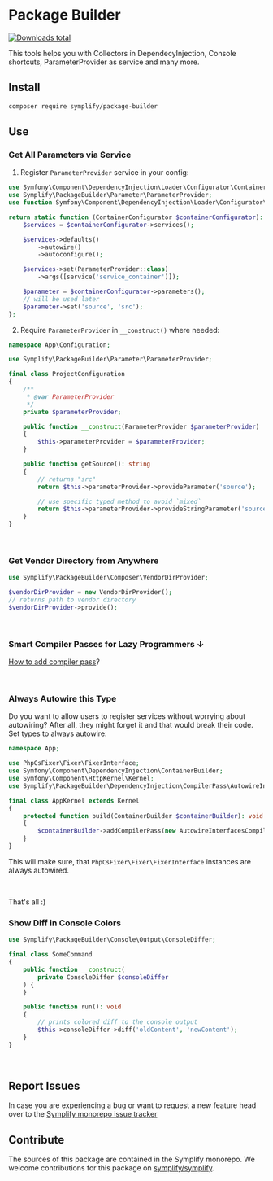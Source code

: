 # Package Builder

[![Downloads total](https://img.shields.io/packagist/dt/symplify/package-builder.svg?style=flat-square)](https://packagist.org/packages/symplify/package-builder/stats)

This tools helps you with Collectors in DependecyInjection, Console shortcuts, ParameterProvider as service and many more.

## Install

```bash
composer require symplify/package-builder
```

## Use

### Get All Parameters via Service

1. Register `ParameterProvider` service in your config:

```php
use Symfony\Component\DependencyInjection\Loader\Configurator\ContainerConfigurator;
use Symplify\PackageBuilder\Parameter\ParameterProvider;
use function Symfony\Component\DependencyInjection\Loader\Configurator\service;

return static function (ContainerConfigurator $containerConfigurator): void {
    $services = $containerConfigurator->services();

    $services->defaults()
        ->autowire()
        ->autoconfigure();

    $services->set(ParameterProvider::class)
        ->args([service('service_container')]);

    $parameter = $containerConfigurator->parameters();
    // will be used later
    $parameter->set('source', 'src');
};
```

2. Require `ParameterProvider` in `__construct()` where needed:

```php
namespace App\Configuration;

use Symplify\PackageBuilder\Parameter\ParameterProvider;

final class ProjectConfiguration
{
    /**
     * @var ParameterProvider
     */
    private $parameterProvider;

    public function __construct(ParameterProvider $parameterProvider)
    {
        $this->parameterProvider = $parameterProvider;
    }

    public function getSource(): string
    {
        // returns "src"
        return $this->parameterProvider->provideParameter('source');

        // use specific typed method to avoid `mixed`
        return $this->parameterProvider->provideStringParameter('source');
    }
}
```

<br>

### Get Vendor Directory from Anywhere

```php
use Symplify\PackageBuilder\Composer\VendorDirProvider;

$vendorDirProvider = new VendorDirProvider();
// returns path to vendor directory
$vendorDirProvider->provide();
```

<br>

### Smart Compiler Passes for Lazy Programmers ↓

[How to add compiler pass](https://symfony.com/doc/current/service_container/compiler_passes.html#working-with-compiler-passes-in-bundles)?

<br>

### Always Autowire this Type

Do you want to allow users to register services without worrying about autowiring? After all, they might forget it and that would break their code. Set types to always autowire:

```php
namespace App;

use PhpCsFixer\Fixer\FixerInterface;
use Symfony\Component\DependencyInjection\ContainerBuilder;
use Symfony\Component\HttpKernel\Kernel;
use Symplify\PackageBuilder\DependencyInjection\CompilerPass\AutowireInterfacesCompilerPass;

final class AppKernel extends Kernel
{
    protected function build(ContainerBuilder $containerBuilder): void
    {
        $containerBuilder->addCompilerPass(new AutowireInterfacesCompilerPass([FixerInterface::class]));
    }
}
```

This will make sure, that `PhpCsFixer\Fixer\FixerInterface` instances are always autowired.

<br>

That's all :)

### Show Diff in Console Colors

```php
use Symplify\PackageBuilder\Console\Output\ConsoleDiffer;

final class SomeCommand
{
    public function __construct(
        private ConsoleDiffer $consoleDiffer
    ) {
    }

    public function run(): void
    {
        // prints colored diff to the console output
        $this->consoleDiffer->diff('oldContent', 'newContent');
    }
}
```

<br>

## Report Issues

In case you are experiencing a bug or want to request a new feature head over to the [Symplify monorepo issue tracker](https://github.com/symplify/symplify/issues)

## Contribute

The sources of this package are contained in the Symplify monorepo. We welcome contributions for this package on [symplify/symplify](https://github.com/symplify/symplify).

